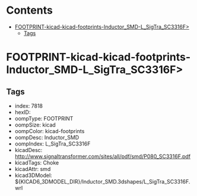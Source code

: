 



Contents
========

* [FOOTPRINT-kicad-kicad-footprints-Inductor_SMD-L_SigTra_SC3316F>](#footprint-kicad-kicad-footprints-inductor_smd-l_sigtra_sc3316f)
	* [Tags](#tags)

# FOOTPRINT-kicad-kicad-footprints-Inductor_SMD-L_SigTra_SC3316F>

## Tags

- index: 7818
- hexID: 
- oompType: FOOTPRINT
- oompSize: kicad
- oompColor: kicad-footprints
- oompDesc: Inductor_SMD
- oompIndex: L_SigTra_SC3316F
- kicadDesc: http://www.signaltransformer.com/sites/all/pdf/smd/P080_SC3316F.pdf
- kicadTags: Choke
- kicadAttr: smd
- kicad3DModel: ${KICAD6_3DMODEL_DIR}/Inductor_SMD.3dshapes/L_SigTra_SC3316F.wrl
